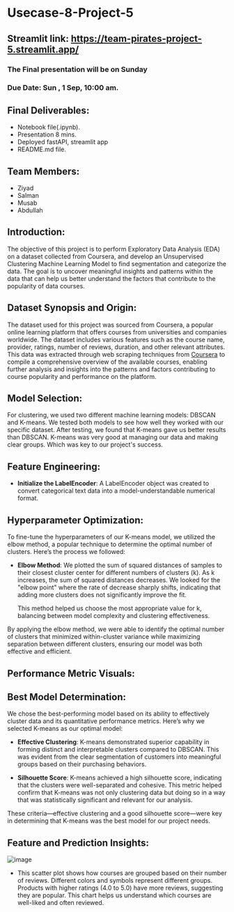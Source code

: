 # Usecase-8-Project-5

## Streamlit link: https://team-pirates-project-5.streamlit.app/

### The Final presentation will be on Sunday
### Due Date: Sun , 1 Sep, 10:00 am.
## Final Deliverables:
- Notebook file(.ipynb).
- Presentation 8 mins.
- Deployed fastAPI, streamlit app
- README.md file.


## Team Members:
* Ziyad
* Salman
* Musab
* Abdullah

## Introduction:
The objective of this project is to perform Exploratory Data Analysis (EDA) on a dataset collected from Coursera, and develop an Unsupervised Clustering Machine Learning Model to find segmentation and categorize the data. The goal is to uncover meaningful insights and patterns within the data that can help us better understand the factors that contribute to the popularity of data courses.

## Dataset Synopsis and Origin:
The dataset used for this project was sourced from Coursera, a popular online learning platform that offers courses from universities and companies worldwide. The dataset includes various features such as the course name, provider, ratings, number of reviews, duration, and other relevant attributes. This data was extracted through web scraping techniques from [Coursera](https://www.coursera.org/search?query=data&language=English&sortBy=BEST_MATCH) to compile a comprehensive overview of the available courses, enabling further analysis and insights into the patterns and factors contributing to course popularity and performance on the platform.

## Model Selection:
For clustering, we used two different machine learning models: DBSCAN and K-means. We tested both models to see how well they worked with our specific dataset. After testing, we found that K-means gave us better results than DBSCAN. K-means was very good at managing our data and making clear groups. Which was key to our project's success.

## Feature Engineering:
- **Initialize the LabelEncoder**: A LabelEncoder object was created to convert categorical text data into a model-understandable numerical format.

## Hyperparameter Optimization:
To fine-tune the hyperparameters of our K-means model, we utilized the elbow method, a popular technique to determine the optimal number of clusters. Here’s the process we followed:

- **Elbow Method**: We plotted the sum of squared distances of samples to their closest cluster center for different numbers of clusters (k). As k increases, the sum of squared distances decreases. We looked for the "elbow point" where the rate of decrease sharply shifts, indicating that adding more clusters does not significantly improve the fit.

  This method helped us choose the most appropriate value for k, balancing between model complexity and clustering effectiveness.

By applying the elbow method, we were able to identify the optimal number of clusters that minimized within-cluster variance while maximizing separation between different clusters, ensuring our model was both effective and efficient.

## Performance Metric Visuals:

## Best Model Determination:
We chose the best-performing model based on its ability to effectively cluster data and its quantitative performance metrics. Here’s why we selected K-means as our optimal model:

- **Effective Clustering**: K-means demonstrated superior capability in forming distinct and interpretable clusters compared to DBSCAN. This was evident from the clear segmentation of customers into meaningful groups based on their purchasing behaviors.

- **Silhouette Score**: K-means achieved a high silhouette score, indicating that the clusters were well-separated and cohesive. This metric helped confirm that K-means was not only clustering data but doing so in a way that was statistically significant and relevant for our analysis.

These criteria—effective clustering and a good silhouette score—were key in determining that K-means was the best model for our project needs.

## Feature and Prediction Insights:
![image](https://github.com/user-attachments/assets/0ddf4f02-5f3b-49b3-9fdb-549158a4ecbd)

- This scatter plot shows how courses are grouped based on their number of reviews. Different colors and symbols represent different groups. Products with higher ratings (4.0 to 5.0) have more reviews, suggesting they are popular. This chart helps us understand which courses are well-liked and often reviewed.

